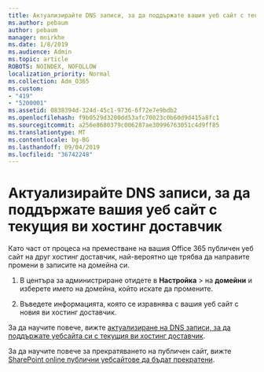 ```yaml
---
title: Актуализирайте DNS записи, за да поддържате вашия уеб сайт с текущия ви хостинг доставчик
ms.author: pebaum
author: pebaum
manager: mnirkhe
ms.date: 1/8/2019
ms.audience: Admin
ms.topic: article
ROBOTS: NOINDEX, NOFOLLOW
localization_priority: Normal
ms.collection: Adm_O365
ms.custom:
- "419"
- "5200001"
ms.assetid: 0838394d-324d-45c1-9736-6f72e7e9bdb2
ms.openlocfilehash: f9b0529d3200dd53afc70023c0b60d9d415a8fc1
ms.sourcegitcommit: a256e8680379c006287ae30996763051c4d9ff85
ms.translationtype: MT
ms.contentlocale: bg-BG
ms.lasthandoff: 09/04/2019
ms.locfileid: "36742248"
---
```

# <a name="update-dns-records-to-keep-your-website-with-your-current-hosting-provider"></a>Актуализирайте DNS записи, за да поддържате вашия уеб сайт с текущия ви хостинг доставчик

Като част от процеса на преместване на вашия Office 365 публичен уеб сайт на друг хостинг доставчик, най-вероятно ще трябва да направите промени в записите на домейна си.
  
1. В центъра за администриране отидете в **Настройка** \> на **домейни** и изберете името на домейна, който искате да промените.

2. Въведете информацията, която се изравнява с вашия уеб сайт с новия ви хостинг доставчик.

За да научите повече, вижте [актуализиране на DNS записи, за да поддържате уебсайта си с текущия ви хостинг доставчик](https://docs.microsoft.com/office365/admin/dns/update-dns-records-to-retain-current-hosting-provider).
  
За да научите повече за прекратяването на публичен сайт, вижте [SharePoint online публични уебсайтове да бъдат прекратени](https://support.office.com/article/sharepoint-online-public-websites-to-be-discontinued-e86bfd2f-5c7d-446f-a430-7cfcc0130916).
